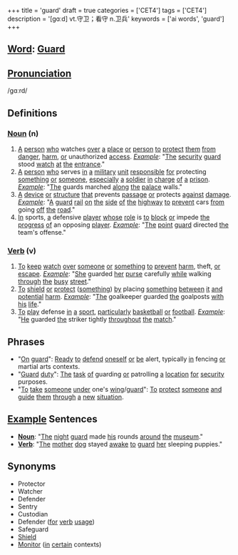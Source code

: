 +++
title = 'guard'
draft = true
categories = ['CET4']
tags = ['CET4']
description = '[gɑːd] vt.守卫；看守 n.卫兵'
keywords = ['ai words', 'guard']
+++

## [Word](/en/post/word/): [Guard](/en/post/guard/)

## [Pronunciation](/en/post/pronunciation/)
/ɡɑːrd/

## Definitions
### [Noun](/en/post/noun/) (n)
1. [A](/en/post/a/) [person](/en/post/person/) [who](/en/post/who/) watches [over](/en/post/over/) [a](/en/post/a/) [place](/en/post/place/) [or](/en/post/or/) [person](/en/post/person/) [to](/en/post/to/) [protect](/en/post/protect/) [them](/en/post/them/) [from](/en/post/from/) [danger](/en/post/danger/), [harm](/en/post/harm/), [or](/en/post/or/) unauthorized [access](/en/post/access/). *[Example](/en/post/example/)*: "[The](/en/post/the/) [security](/en/post/security/) [guard](/en/post/guard/) stood [watch](/en/post/watch/) [at](/en/post/at/) [the](/en/post/the/) [entrance](/en/post/entrance/)."
2. [A](/en/post/a/) [person](/en/post/person/) [who](/en/post/who/) serves [in](/en/post/in/) [a](/en/post/a/) [military](/en/post/military/) [unit](/en/post/unit/) [responsible](/en/post/responsible/) [for](/en/post/for/) protecting [something](/en/post/something/) [or](/en/post/or/) [someone](/en/post/someone/), [especially](/en/post/especially/) [a](/en/post/a/) [soldier](/en/post/soldier/) [in](/en/post/in/) [charge](/en/post/charge/) [of](/en/post/of/) [a](/en/post/a/) [prison](/en/post/prison/). *[Example](/en/post/example/)*: "[The](/en/post/the/) guards marched [along](/en/post/along/) [the](/en/post/the/) [palace](/en/post/palace/) walls."
3. [A](/en/post/a/) [device](/en/post/device/) [or](/en/post/or/) [structure](/en/post/structure/) [that](/en/post/that/) prevents [passage](/en/post/passage/) [or](/en/post/or/) protects [against](/en/post/against/) [damage](/en/post/damage/). *[Example](/en/post/example/)*: "[A](/en/post/a/) [guard](/en/post/guard/) [rail](/en/post/rail/) [on](/en/post/on/) [the](/en/post/the/) [side](/en/post/side/) [of](/en/post/of/) [the](/en/post/the/) [highway](/en/post/highway/) [to](/en/post/to/) [prevent](/en/post/prevent/) cars [from](/en/post/from/) going [off](/en/post/off/) [the](/en/post/the/) [road](/en/post/road/)."
4. [In](/en/post/in/) sports, [a](/en/post/a/) defensive [player](/en/post/player/) [whose](/en/post/whose/) [role](/en/post/role/) is [to](/en/post/to/) [block](/en/post/block/) [or](/en/post/or/) impede [the](/en/post/the/) [progress](/en/post/progress/) [of](/en/post/of/) an opposing [player](/en/post/player/). *[Example](/en/post/example/)*: "[The](/en/post/the/) [point](/en/post/point/) [guard](/en/post/guard/) directed [the](/en/post/the/) team's offense."

### [Verb](/en/post/verb/) (v)
1. [To](/en/post/to/) [keep](/en/post/keep/) [watch](/en/post/watch/) [over](/en/post/over/) [someone](/en/post/someone/) [or](/en/post/or/) [something](/en/post/something/) [to](/en/post/to/) [prevent](/en/post/prevent/) [harm](/en/post/harm/), theft, [or](/en/post/or/) [escape](/en/post/escape/). *[Example](/en/post/example/)*: "[She](/en/post/she/) guarded [her](/en/post/her/) [purse](/en/post/purse/) carefully [while](/en/post/while/) walking [through](/en/post/through/) [the](/en/post/the/) [busy](/en/post/busy/) [street](/en/post/street/)."
2. [To](/en/post/to/) [shield](/en/post/shield/) [or](/en/post/or/) [protect](/en/post/protect/) ([something](/en/post/something/)) [by](/en/post/by/) placing [something](/en/post/something/) [between](/en/post/between/) [it](/en/post/it/) [and](/en/post/and/) [potential](/en/post/potential/) [harm](/en/post/harm/). *[Example](/en/post/example/)*: "[The](/en/post/the/) goalkeeper guarded [the](/en/post/the/) goalposts [with](/en/post/with/) [his](/en/post/his/) [life](/en/post/life/)."
3. [To](/en/post/to/) [play](/en/post/play/) defense [in](/en/post/in/) [a](/en/post/a/) [sport](/en/post/sport/), [particularly](/en/post/particularly/) [basketball](/en/post/basketball/) [or](/en/post/or/) [football](/en/post/football/). *[Example](/en/post/example/)*: "[He](/en/post/he/) guarded [the](/en/post/the/) striker tightly [throughout](/en/post/throughout/) [the](/en/post/the/) [match](/en/post/match/)."

## Phrases
- "[On](/en/post/on/) [guard](/en/post/guard/)": [Ready](/en/post/ready/) [to](/en/post/to/) [defend](/en/post/defend/) [oneself](/en/post/oneself/) [or](/en/post/or/) [be](/en/post/be/) alert, typically [in](/en/post/in/) fencing [or](/en/post/or/) martial arts contexts.
- "[Guard](/en/post/guard/) [duty](/en/post/duty/)": [The](/en/post/the/) [task](/en/post/task/) [of](/en/post/of/) guarding [or](/en/post/or/) patrolling [a](/en/post/a/) [location](/en/post/location/) [for](/en/post/for/) [security](/en/post/security/) purposes.
- "[To](/en/post/to/) [take](/en/post/take/) [someone](/en/post/someone/) [under](/en/post/under/) one's [wing](/en/post/wing/)/[guard](/en/post/guard/)": [To](/en/post/to/) [protect](/en/post/protect/) [someone](/en/post/someone/) [and](/en/post/and/) [guide](/en/post/guide/) [them](/en/post/them/) [through](/en/post/through/) [a](/en/post/a/) [new](/en/post/new/) [situation](/en/post/situation/).

## [Example](/en/post/example/) Sentences
- **[Noun](/en/post/noun/)**: "[The](/en/post/the/) [night](/en/post/night/) [guard](/en/post/guard/) made [his](/en/post/his/) rounds [around](/en/post/around/) [the](/en/post/the/) [museum](/en/post/museum/)."
- **[Verb](/en/post/verb/)**: "[The](/en/post/the/) [mother](/en/post/mother/) [dog](/en/post/dog/) stayed [awake](/en/post/awake/) [to](/en/post/to/) [guard](/en/post/guard/) [her](/en/post/her/) sleeping puppies."

## Synonyms
- Protector
- Watcher
- Defender
- Sentry
- Custodian
- Defender ([for](/en/post/for/) [verb](/en/post/verb/) [usage](/en/post/usage/))
- Safeguard
- [Shield](/en/post/shield/)
- [Monitor](/en/post/monitor/) ([in](/en/post/in/) [certain](/en/post/certain/) contexts)

